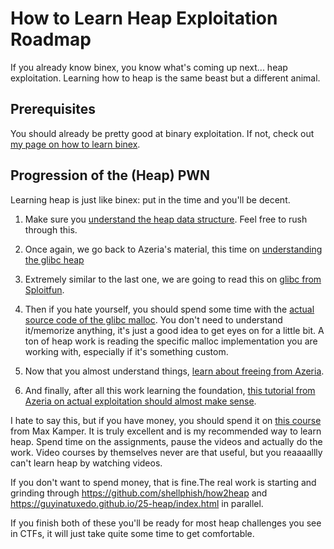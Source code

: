 # How to Learn Heap Exploitation Roadmap 

If you already know binex, you know what's coming up next... heap exploitation. Learning how to heap is the same beast but a different animal. 

## Prerequisites ##

You should already be pretty good at binary exploitation. If not, check out [my page on how to learn binex](/pwning.md). 

## Progression of the (Heap) PWN ##

Learning heap is just like binex: put in the time and you'll be decent.

1. Make sure you [understand the heap data structure](https://www.codecademy.com/learn/complex-data-structures/modules/cspath-heaps). Feel free to rush through this.
2. Once again, we go back to Azeria's material, this time on [understanding the glibc heap](https://azeria-labs.com/heap-exploitation-part-1-understanding-the-glibc-heap-implementation/)
3. Extremely similar to the last one, we are going to read this on [glibc from Sploitfun](https://sploitfun.wordpress.com/2015/02/10/understanding-glibc-malloc/).

4. Then if you hate yourself, you should spend some time with the [actual source code of the glibc malloc](https://sources.debian.org/src/glibc/2.28-10/malloc/malloc.c/). You don't need to understand it/memorize anything, it's just a good idea to get eyes on for a little bit. A ton of heap work is reading the specific malloc implementation you are working with, especially if it's something custom.

5. Now that you almost understand things, [learn about freeing from Azeria](https://azeria-labs.com/heap-exploitation-part-2-glibc-heap-free-bins/).
6. And finally, after all this work learning the foundation, [this tutorial from Azeria on actual exploitation should almost make sense](https://azeria-labs.com/heap-exploit-development-part-1/).  

I hate to say this, but if you have money, you should spend it on [this course](https://www.udemy.com/course/linux-heap-exploitation-part-1/) from Max Kamper. It is truly excellent and is my recommended way to learn heap. Spend time on the assignments, pause the videos and actually do the work. Video courses by themselves never are that useful, but you reaaaallly can't learn heap by watching videos.

If you don't want to spend money, that is fine.The real work is starting and grinding through <https://github.com/shellphish/how2heap> and <https://guyinatuxedo.github.io/25-heap/index.html> in parallel. 

If you finish both of these you'll be ready for most heap challenges you see in CTFs, it will just take quite some time to get comfortable.
